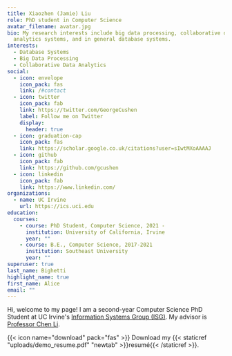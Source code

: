 ```yaml
---
title: Xiaozhen (Jamie) Liu
role: PhD student in Computer Science
avatar_filename: avatar.jpg
bio: My research interests include big data processing, collaborative data
  analytics systems, and in general database systems.
interests:
  - Database Systems
  - Big Data Processing
  - Collaborative Data Analytics
social:
  - icon: envelope
    icon_pack: fas
    link: /#contact
  - icon: twitter
    icon_pack: fab
    link: https://twitter.com/GeorgeCushen
    label: Follow me on Twitter
    display:
      header: true
  - icon: graduation-cap
    icon_pack: fas
    link: https://scholar.google.co.uk/citations?user=sIwtMXoAAAAJ
  - icon: github
    icon_pack: fab
    link: https://github.com/gcushen
  - icon: linkedin
    icon_pack: fab
    link: https://www.linkedin.com/
organizations:
  - name: UC Irvine
    url: https://ics.uci.edu
education:
  courses:
    - course: PhD Student, Computer Science, 2021 -
      institution: University of California, Irvine
      year: ""
    - course: B.E., Computer Science, 2017-2021
      institution: Southeast University
      year: ""
superuser: true
last_name: Bighetti
highlight_name: true
first_name: Alice
email: ""
---
```

Hi, welcome to my page! I am a second-year Computer Science PhD Student at UC Irvine's [Information Systems Group (ISG)](https://isg.ics.uci.edu). My advisor is [Professor Chen Li](https://chenli.ics.uci.edu).

{{< icon name="download" pack="fas" >}} Download my {{< staticref "uploads/demo_resume.pdf" "newtab" >}}resumé{{< /staticref >}}.